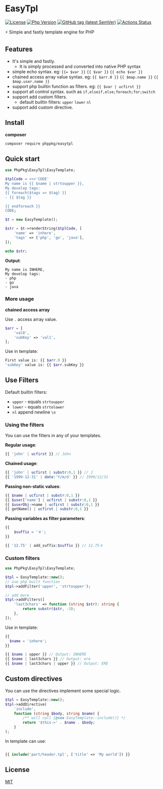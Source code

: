 # EasyTpl

[![License](https://img.shields.io/packagist/l/phppkg/easytpl.svg?style=flat-square)](LICENSE)
[![Php Version](https://img.shields.io/badge/php-%3E=8.0-brightgreen.svg?maxAge=2592000)](https://packagist.org/packages/phppkg/easytpl)
[![GitHub tag (latest SemVer)](https://img.shields.io/github/tag/phppkg/easytpl)](https://github.com/phppkg/easytpl)
[![Actions Status](https://github.com/phppkg/easytpl/workflows/Unit-Tests/badge.svg)](https://github.com/phppkg/easytpl/actions)

⚡️ Simple and fastly template engine for PHP

## Features

- It's simple and fastly. 
  - It is simply processed and converted into native PHP syntax
- simple echo syntax. eg: `{{= $var }}` `{{ $var }}` `{{ echo $var }}`
- chained access array value syntax. eg: `{{ $arr.0 }}` `{{ $map.name }}` `{{ $map.user.name }}`
- support php builtin function as filters. eg: `{{ $var | ucfirst }}`
- support all control syntax. such as `if,elseif,else;foreach;for;switch`
- support add custom filters.
  - default builtin filters: `upper` `lower` `nl`
- support add custom directive.

## Install

**composer**

```bash
composer require phppkg/easytpl
```

## Quick start

```php
use PhpPkg\EasyTpl\EasyTemplate;

$tplCode = <<<'CODE'
My name is {{ $name | strtoupper }},
My develop tags:
{{ foreach($tags => $tag) }}
- {{ $tag }}

{{ endforeach }}
CODE;

$t = new EasyTemplate();

$str = $t->renderString($tplCode, [
    'name' => 'inhere',
    'tags' => ['php', 'go', 'java'],
]);

echo $str;
```

**Output**:

```text
My name is INHERE,
My develop tags:
- php
- go
- java
```

### More usage

**chained access array**

Use `.` access array value.

```php
$arr = [
    'val0',
    'subKey' => 'val1',
];
```

Use in template:

```php
First value is: {{ $arr.0 }}
'subKey' value is: {{ $arr.subKey }}
```

## Use Filters

Default builtin filters: 

- `upper` - equals `strtoupper`
- `lower` - equals `strtolower`
- `nl` append newline `\n`

### Using the filters

You can use the filters in any of your templates.

**Regular usage**:

```php
{{ 'john' | ucfirst }} // John
```

**Chained usage**:

```php
{{ 'john' | ucfirst | substr:0,1 }} // J
{{ '1999-12-31' | date:'Y/m/d' }} // 1999/12/31
```

**Passing non-static values**:

```php
{{ $name | ucfirst | substr:0,1 }}
{{ $user['name'] | ucfirst | substr:0,1 }}
{{ $userObj->name | ucfirst | substr:0,1 }}
{{ getName() | ucfirst | substr:0,1 }}
```

**Passing variables as filter parameters**:

```php
{{
    $suffix = '￥';
}}

{{ '12.75' | add_suffix:$suffix }} // 12.75￥
```

### Custom filters

```php
use PhpPkg\EasyTpl\EasyTemplate;

$tpl = EasyTemplate::new();
// use php built function
$tpl->addFilter('upper', 'strtoupper');

// add more
$tpl->addFilters([
    'last3chars' => function (string $str): string {
        return substr($str, -3);
    },
]);
```

Use in template:

```php
{{
  $name = 'inhere';
}}

{{ $name | upper }} // Output: INHERE
{{ $name | last3chars }} // Output: ere
{{ $name | last3chars | upper }} // Output: ERE
```

## Custom directives

You can use the directives implement some special logic.

```php
$tpl = EasyTemplate::new();
$tpl->addDirective(
    'include',
    function (string $body, string $name) {
        /** will call {@see EasyTemplate::include()} */
        return '$this->' . $name . $body;
    }
);
```

In template can use:

```php

{{ include('part/header.tpl', ['title' => 'My world']) }}

```

## License

[MIT](LICENSE)

